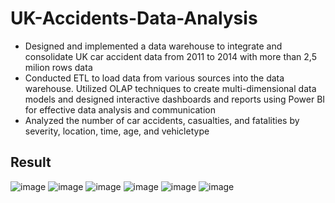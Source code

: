 # UK-Accidents-Data-Analysis
* Designed and implemented a data warehouse to integrate and consolidate UK car accident data from 2011 to 2014 with more than 2,5 milion rows data
* Conducted ETL to load data from various sources into the data warehouse. Utilized OLAP techniques to create multi-dimensional data models and designed interactive dashboards and reports using Power BI for effective data analysis and communication
* Analyzed the number of car accidents, casualties, and fatalities by severity, location, time, age, and vehicletype
## Result
![image](https://github.com/hienntd-github/UK-Accidents-Data-Analysis/assets/108453724/64dd3be5-52a8-4aad-8de7-8673533f950c)
![image](https://github.com/hienntd-github/UK-Accidents-Data-Analysis/assets/108453724/84479346-f548-441c-9308-804491111aa7)
![image](https://github.com/hienntd-github/UK-Accidents-Data-Analysis/assets/108453724/a11242f5-162e-49ed-bf19-8ea4e624827a)
![image](https://github.com/hienntd-github/UK-Accidents-Data-Analysis/assets/108453724/ee7b45b3-b903-4e99-97ad-861f3924ccb8)
![image](https://github.com/hienntd-github/UK-Accidents-Data-Analysis/assets/108453724/f72d00ea-afc0-44d6-995b-172c4eee2589)
![image](https://github.com/hienntd-github/UK-Accidents-Data-Analysis/assets/108453724/1c04e49e-de70-4084-8315-7ed8f0afc9bb)
